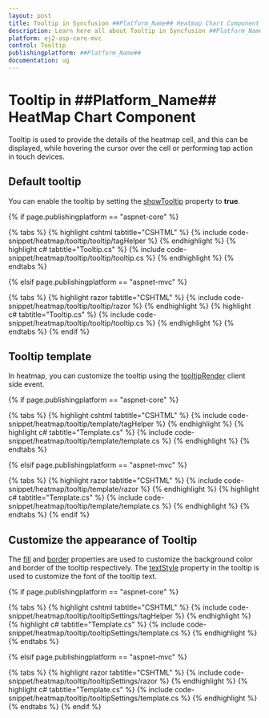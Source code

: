 ```yaml
---
layout: post
title: Tooltip in Syncfusion ##Platform_Name## Heatmap Chart Component
description: Learn here all about Tooltip in Syncfusion ##Platform_Name## Heatmap Chart component of Syncfusion Essential JS 2 and more.
platform: ej2-asp-core-mvc
control: Tooltip
publishingplatform: ##Platform_Name##
documentation: ug
---
```



# Tooltip in ##Platform_Name## HeatMap Chart Component

Tooltip is used to provide the details of the heatmap cell, and this can be displayed, while hovering the cursor over the cell or performing tap action in touch devices.

## Default tooltip

You can enable the tooltip by setting the [showTooltip](https://help.syncfusion.com/cr/aspnetcore-js2/Syncfusion.EJ2~Syncfusion.EJ2.HeatMap.HeatMap~ShowTooltip.html) property to **true**.

{% if page.publishingplatform == "aspnet-core" %}

{% tabs %}
{% highlight cshtml tabtitle="CSHTML" %}
{% include code-snippet/heatmap/tooltip/tooltip/tagHelper %}
{% endhighlight %}
{% highlight c# tabtitle="Tooltip.cs" %}
{% include code-snippet/heatmap/tooltip/tooltip/tooltip.cs %}
{% endhighlight %}
{% endtabs %}

{% elsif page.publishingplatform == "aspnet-mvc" %}

{% tabs %}
{% highlight razor tabtitle="CSHTML" %}
{% include code-snippet/heatmap/tooltip/tooltip/razor %}
{% endhighlight %}
{% highlight c# tabtitle="Tooltip.cs" %}
{% include code-snippet/heatmap/tooltip/tooltip/tooltip.cs %}
{% endhighlight %}
{% endtabs %}
{% endif %}



## Tooltip template

In heatmap, you can customize the tooltip using the [tooltipRender](https://help.syncfusion.com/cr/aspnetcore-js2/Syncfusion.EJ2~Syncfusion.EJ2.HeatMap.HeatMap~TooltipRender.html) client side event.

{% if page.publishingplatform == "aspnet-core" %}

{% tabs %}
{% highlight cshtml tabtitle="CSHTML" %}
{% include code-snippet/heatmap/tooltip/template/tagHelper %}
{% endhighlight %}
{% highlight c# tabtitle="Template.cs" %}
{% include code-snippet/heatmap/tooltip/template/template.cs %}
{% endhighlight %}
{% endtabs %}

{% elsif page.publishingplatform == "aspnet-mvc" %}

{% tabs %}
{% highlight razor tabtitle="CSHTML" %}
{% include code-snippet/heatmap/tooltip/template/razor %}
{% endhighlight %}
{% highlight c# tabtitle="Template.cs" %}
{% include code-snippet/heatmap/tooltip/template/template.cs %}
{% endhighlight %}
{% endtabs %}
{% endif %}



## Customize the appearance of Tooltip

The [fill](https://help.syncfusion.com/cr/cref_files/aspnetcore-js2/Syncfusion.EJ2~Syncfusion.EJ2.HeatMap.HeatMapTooltipSettings~Fill.html) and [border](https://help.syncfusion.com/cr/aspnetcore-js2/Syncfusion.EJ2~Syncfusion.EJ2.HeatMap.HeatMapTooltipSettings~Border.html) properties are used to customize the background color and border of the tooltip respectively. The [textStyle](https://help.syncfusion.com/cr/cref_files/aspnetcore-js2/Syncfusion.EJ2~Syncfusion.EJ2.HeatMap.HeatMapTooltipSettings~TextStyle.html) property in the tooltip is used to customize the font of the tooltip text.

{% if page.publishingplatform == "aspnet-core" %}

{% tabs %}
{% highlight cshtml tabtitle="CSHTML" %}
{% include code-snippet/heatmap/tooltip/tooltipSettings/tagHelper %}
{% endhighlight %}
{% highlight c# tabtitle="Template.cs" %}
{% include code-snippet/heatmap/tooltip/tooltipSettings/template.cs %}
{% endhighlight %}
{% endtabs %}

{% elsif page.publishingplatform == "aspnet-mvc" %}

{% tabs %}
{% highlight razor tabtitle="CSHTML" %}
{% include code-snippet/heatmap/tooltip/tooltipSettings/razor %}
{% endhighlight %}
{% highlight c# tabtitle="Template.cs" %}
{% include code-snippet/heatmap/tooltip/tooltipSettings/template.cs %}
{% endhighlight %}
{% endtabs %}
{% endif %}


